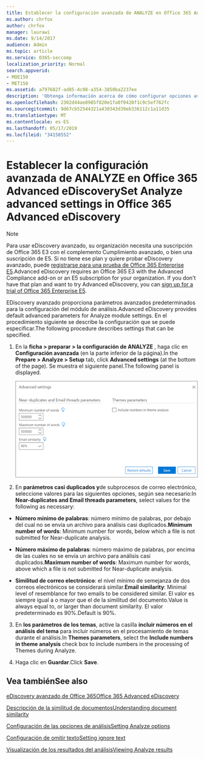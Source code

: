 ```yaml
---
title: Establecer la configuración avanzada de ANALYZE en Office 365 Advanced eDiscovery
ms.author: chrfox
author: chrfox
manager: laurawi
ms.date: 9/14/2017
audience: Admin
ms.topic: article
ms.service: O365-seccomp
localization_priority: Normal
search.appverid:
- MOE150
- MET150
ms.assetid: a797682f-ad85-4c08-a354-3850ba2237ee
description: 'Obtenga información acerca de cómo configurar opciones avanzadas, como casi duplicados, subprocesos de correo electrónico y temas, para el proceso de análisis en la exhibición avanzada de documentos electrónicos de Office 365. '
ms.openlocfilehash: 2302d44ae8985f820e1fa0f0428f1c9c5ef762fc
ms.sourcegitcommit: 9d67cb52544321a430343d39eb336112c1a11d35
ms.translationtype: MT
ms.contentlocale: es-ES
ms.lasthandoff: 05/17/2019
ms.locfileid: "34158552"
---
```

# <a name="set-analyze-advanced-settings-in-office-365-advanced-ediscovery"></a><span data-ttu-id="ee46a-103">Establecer la configuración avanzada de ANALYZE en Office 365 Advanced eDiscovery</span><span class="sxs-lookup"><span data-stu-id="ee46a-103">Set Analyze advanced settings in Office 365 Advanced eDiscovery</span></span>

> [!NOTE]
> <span data-ttu-id="ee46a-p101">Para usar eDiscovery avanzado, su organización necesita una suscripción de Office 365 E3 con el complemento Cumplimiento avanzado, o bien una suscripción de E5. Si no tiene ese plan y quiere probar eDiscovery avanzado, puede [registrarse para una prueba de Office 365 Enterprise E5](https://go.microsoft.com/fwlink/p/?LinkID=698279).</span><span class="sxs-lookup"><span data-stu-id="ee46a-p101">Advanced eDiscovery requires an Office 365 E3 with the Advanced Compliance add-on or an E5 subscription for your organization. If you don't have that plan and want to try Advanced eDiscovery, you can [sign up for a trial of Office 365 Enterprise E5](https://go.microsoft.com/fwlink/p/?LinkID=698279).</span></span> 
  
<span data-ttu-id="ee46a-106">EDiscovery avanzado proporciona parámetros avanzados predeterminados para la configuración del módulo de análisis.</span><span class="sxs-lookup"><span data-stu-id="ee46a-106">Advanced eDiscovery provides default advanced parameters for Analyze module settings.</span></span> <span data-ttu-id="ee46a-107">En el procedimiento siguiente se describe la configuración que se puede especificar.</span><span class="sxs-lookup"><span data-stu-id="ee46a-107">The following procedure describes settings that can be specified.</span></span>
  
1. <span data-ttu-id="ee46a-108">En la **ficha \> preparar \> la configuración de ANALYZE** , haga clic en **Configuración avanzada** (en la parte inferior de la página).</span><span class="sxs-lookup"><span data-stu-id="ee46a-108">In the **Prepare \> Analyze \> Setup** tab, click **Advanced settings** (at the bottom of the page).</span></span> <span data-ttu-id="ee46a-109">Se muestra el siguiente panel.</span><span class="sxs-lookup"><span data-stu-id="ee46a-109">The following panel is displayed.</span></span> 
    
    ![Establecer la configuración avanzada del análisis](media/c9ea3017-e19a-456b-a742-c3d07121a3f6.png)
  
2. <span data-ttu-id="ee46a-111">En **parámetros casi duplicados y**de subprocesos de correo electrónico, seleccione valores para las siguientes opciones, según sea necesario:</span><span class="sxs-lookup"><span data-stu-id="ee46a-111">In **Near-duplicates and Email threads parameters**, select values for the following as necessary:</span></span>
    
  - <span data-ttu-id="ee46a-112">**Número mínimo de palabras**: número mínimo de palabras, por debajo del cual no se envía un archivo para análisis casi duplicados.</span><span class="sxs-lookup"><span data-stu-id="ee46a-112">**Minimum number of words**: Minimum number for words, below which a file is not submitted for Near-duplicate analysis.</span></span> 
    
  - <span data-ttu-id="ee46a-113">**Número máximo de palabras**: número máximo de palabras, por encima de las cuales no se envía un archivo para análisis casi duplicados.</span><span class="sxs-lookup"><span data-stu-id="ee46a-113">**Maximum number of words**: Maximum number for words, above which a file is not submitted for Near-duplicate analysis.</span></span>
    
  - <span data-ttu-id="ee46a-114">**Similitud de correo electrónico**: el nivel mínimo de semejanza de dos correos electrónicos se considerará similar.</span><span class="sxs-lookup"><span data-stu-id="ee46a-114">**Email similarity**: Minimal level of resemblance for two emails to be considered similar.</span></span> <span data-ttu-id="ee46a-115">El valor es siempre igual a o mayor que el de la similitud del documento.</span><span class="sxs-lookup"><span data-stu-id="ee46a-115">Value is always equal to, or larger than document similarity.</span></span> <span data-ttu-id="ee46a-116">El valor predeterminado es 90%.</span><span class="sxs-lookup"><span data-stu-id="ee46a-116">Default is 90%.</span></span>
    
3. <span data-ttu-id="ee46a-117">En **los parámetros de los temas**, active la casilla **incluir números en el análisis del tema** para incluir números en el procesamiento de temas durante el análisis.</span><span class="sxs-lookup"><span data-stu-id="ee46a-117">In **Themes parameters**, select the **Include numbers in theme analysis** check box to include numbers in the processing of Themes during Analyze.</span></span> 
    
4. <span data-ttu-id="ee46a-118">Haga clic en **Guardar**.</span><span class="sxs-lookup"><span data-stu-id="ee46a-118">Click **Save**.</span></span> 
    
## <a name="see-also"></a><span data-ttu-id="ee46a-119">Vea también</span><span class="sxs-lookup"><span data-stu-id="ee46a-119">See also</span></span>

[<span data-ttu-id="ee46a-120">eDiscovery avanzado de Office 365</span><span class="sxs-lookup"><span data-stu-id="ee46a-120">Office 365 Advanced eDiscovery</span></span>](office-365-advanced-ediscovery.md)
  
[<span data-ttu-id="ee46a-121">Descripción de la similitud de documentos</span><span class="sxs-lookup"><span data-stu-id="ee46a-121">Understanding document similarity</span></span>](understand-document-similarity-in-advanced-ediscovery.md)
  
[<span data-ttu-id="ee46a-122">Configuración de las opciones de análisis</span><span class="sxs-lookup"><span data-stu-id="ee46a-122">Setting Analyze options</span></span>](set-analyze-options-in-advanced-ediscovery.md)
  
[<span data-ttu-id="ee46a-123">Configuración de omitir texto</span><span class="sxs-lookup"><span data-stu-id="ee46a-123">Setting ignore text</span></span>](set-ignore-text-in-advanced-ediscovery.md)
  
[<span data-ttu-id="ee46a-124">Visualización de los resultados del análisis</span><span class="sxs-lookup"><span data-stu-id="ee46a-124">Viewing Analyze results</span></span>](view-analyze-results-in-advanced-ediscovery.md)

